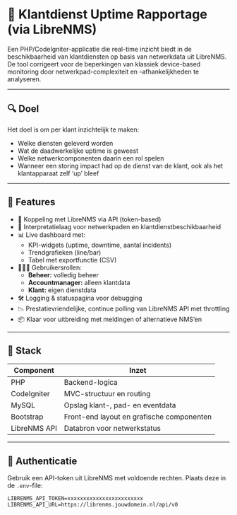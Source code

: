 # 📡 Klantdienst Uptime Rapportage (via LibreNMS)

Een PHP/CodeIgniter-applicatie die real-time inzicht biedt in de beschikbaarheid van klantdiensten op basis van netwerkdata uit LibreNMS. De tool corrigeert voor de beperkingen van klassiek device-based monitoring door netwerkpad-complexiteit en -afhankelijkheden te analyseren.

---

## 🔍 Doel

Het doel is om per klant inzichtelijk te maken:
- Welke diensten geleverd worden
- Wat de daadwerkelijke uptime is geweest
- Welke netwerkcomponenten daarin een rol spelen
- Wanneer een storing impact had op de dienst van de klant, ook als het klantapparaat zelf ‘up’ bleef

---

## 🚀 Features

- 🔌 Koppeling met LibreNMS via API (token-based)
- 🧠 Interpretatielaag voor netwerkpaden en klantdienstbeschikbaarheid
- 📊 Live dashboard met:
  - KPI-widgets (uptime, downtime, aantal incidents)
  - Trendgrafieken (line/bar)
  - Tabel met exportfunctie (CSV)
- 🧑‍🤝‍🧑 Gebruikersrollen:
  - **Beheer:** volledig beheer
  - **Accountmanager:** alleen klantdata
  - **Klant:** eigen dienstdata
- 🛠️ Logging & statuspagina voor debugging
- 📉 Prestatievriendelijke, continue polling van LibreNMS API met throttling
- 📦 Klaar voor uitbreiding met meldingen of alternatieve NMS’en

---

## 🧰 Stack

| Component     | Inzet                                                   |
|---------------|----------------------------------------------------------|
| PHP           | Backend-logica                                          |
| CodeIgniter   | MVC-structuur en routing                                |
| MySQL         | Opslag klant-, pad- en eventdata                        |
| Bootstrap     | Front-end layout en grafische componenten               |
| LibreNMS API  | Databron voor netwerkstatus                             |

---

## 🔐 Authenticatie

Gebruik een API-token uit LibreNMS met voldoende rechten. Plaats deze in de `.env`-file:

```env
LIBRENMS_API_TOKEN=xxxxxxxxxxxxxxxxxxxxxxxx
LIBRENMS_API_URL=https://librenms.jouwdomein.nl/api/v0
